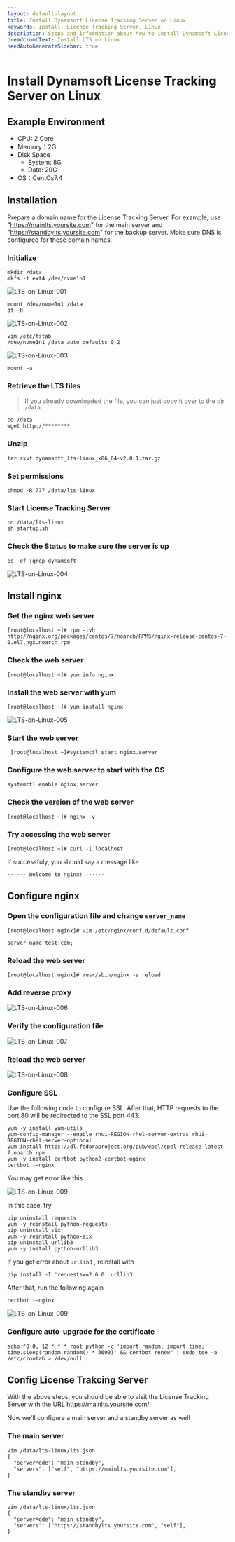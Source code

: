 ```yaml
---
layout: default-layout
title: Install Dynamsoft License Tracking Server on Linux
keywords: Install, License Tracking Server, Linux
description: Steps and information about how to install Dynamsoft License Tracking Server on Linux
breadcrumbText: Install LTS on Linux
needAutoGenerateSidebar: true
---
```


# Install Dynamsoft License Tracking Server on Linux

## Example Environment

* CPU: 2 Core
* Memory：2G
* Disk Space
  + System: 8G
  + Data: 20G
* OS：CentOs7.4

## Installation

Prepare a domain name for the License Tracking Server. For example, use "https://mainlts.yoursite.com" for the main server and "https://standbylts.yoursite.com" for the backup server. Make sure DNS is configured for these domain names.

### Initialize

``` shell
mkdir /data
mkfs -t ext4 /dev/nvme1n1
```

![LTS-on-Linux-001]({{site.assets}}imgs/ltsonlinux-001.png)

``` shell 
mount /dev/nvme1n1 /data
df -h

``` 

![LTS-on-Linux-002]({{site.assets}}imgs/ltsonlinux-002.png)

``` shell
vim /etc/fstab
/dev/nvme1n1 /data auto defaults 0 2
```

![LTS-on-Linux-003]({{site.assets}}imgs/ltsonlinux-003.png)

``` shell
mount -a
```

### Retrieve the LTS files

> If you already downloaded the file, you can just copy it over to the dir `/data`

``` shell
cd /data
wget http://********
```

### Unzip

``` shell
tar zxvf dynamsoft_lts-linux_x86_64-v2.0.1.tar.gz
```

### Set permissions

``` shell
chmod -R 777 /data/lts-linux
```

### Start License Tracking Server

``` shell
cd /data/lts-linux
sh startup.sh
```

### Check the Status to make sure the server is up

``` shell
ps -ef |grep dynamsoft
```

![LTS-on-Linux-004]({{site.assets}}imgs/ltsonlinux-004.png)

## Install nginx

###	Get the nginx web server

``` shell
[root@localhost ~]# rpm -ivh http://nginx.org/packages/centos/7/noarch/RPMS/nginx-release-centos-7-0.el7.ngx.noarch.rpm 
```

### Check the web server

``` shell
[root@localhost ~]# yum info nginx 
```

### Install the web server with yum

``` shell
[root@localhost ~]# yum install nginx
```

![LTS-on-Linux-005]({{site.assets}}imgs/ltsonlinux-005.png)

### Start the web server

``` shell
 [root@localhost ~]#systemctl start nginx.server
 ```

### Configure the web server to start with the OS

``` shell
systemctl enable nginx.server 
```

### Check the version of the web server

``` shell
[root@localhost ~]# nginx -v 
```

### Try accessing the web server

``` shell
[root@localhost ~]# curl -i localhost 
```

If successfuly, you should say a message like

``` text
······ Welcome to nginx! ······ 
```

## Configure nginx

### Open the configuration file and change `server_name`

``` shell
[root@localhost nginx]# vim /etc/nginx/conf.d/default.conf

server_name test.com;
```

### Reload the web server

``` shell
[root@localhost nginx]# /usr/sbin/nginx -s reload
```

<!--

### Add host to the hosts file

Use the `SwitchHosts` tool to add a host to the hosts file. For example

``` shell
192.168.10.11 test.com 
```

In your case, you should use a public IP instead of "192.168.10.11" that later your devices would use to connect to this Server and also use the correct domain instead of "test.com".

### Add exception in the firewall

Add an exception for inbound requests so that your devices can connect to the License Tracking Server correctly.
-->

### Add reverse proxy

![LTS-on-Linux-006]({{site.assets}}imgs/ltsonlinux-006.png)

### Verify the configuration file

![LTS-on-Linux-007]({{site.assets}}imgs/ltsonlinux-007.png)

### Reload the web server

![LTS-on-Linux-008]({{site.assets}}imgs/ltsonlinux-008.png)

### Configure SSL

Use the following code to configure SSL. After that, HTTP requests to the port 80 will be redirected to the SSL port 443.

``` shell
yum -y install yum-utils 
yum-config-manager --enable rhui-REGION-rhel-server-extras rhui-REGION-rhel-server-optional 
yum install https://dl.fedoraproject.org/pub/epel/epel-release-latest-7.noarch.rpm 
yum -y install certbot python2-certbot-nginx 
certbot --nginx 
```

You may get error like this

![LTS-on-Linux-009]({{site.assets}}imgs/ltsonlinux-009.png)

 
In this case, try

``` shell
pip uninstall requests 
yum -y reinstall python-requests 
pip uninstall six 
yum -y reinstall python-six 
pip uninstall urllib3 
yum -y install python-urllib3 
```

If you get error about `urllib3` , reinstall with

``` shell
pip install -I 'requests==2.6.0' urllib3 
```

After that, run the following again

``` shell
certbot --nginx 
```

![LTS-on-Linux-009]({{site.assets}}imgs/ltsonlinux-009.png)

### Configure auto-upgrade for the certificate

``` shell
echo "0 0, 12 * * * root python -c 'import random; import time; time.sleep(random.random() * 3600)' && certbot renew" | sudo tee -a /etc/crontab > /dev/null 
```

## Config License Trakcing Server

With the above steps, you should be able to visit the License Tracking Server with the URL https://mainlts.yoursite.com/.

Now we'll configure a main server and a standby server as well

### The main server

``` shell
vim /data/lts-linux/lts.json
{
  "serverMode": "main_standby", 
  "servers": ["self", "https://mainlts.yoursite.com"], 
}
```

### The standby server

``` shell
vim /data/lts-linux/lts.json
{
  "serverMode": "main_standby", 
  "servers": ["https://standbylts.yoursite.com", "self"], 
}
```
